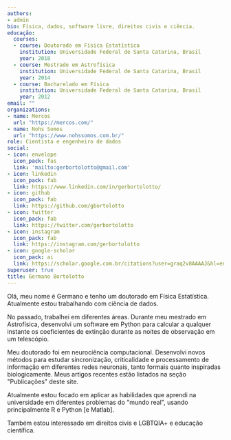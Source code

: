 ```yaml
---
authors:
- admin
bio: Física, dados, software livre, direitos civis e ciência.
educação:
  courses:
  - course: Doutorado em Física Estatística
    institution: Universidade Federal de Santa Catarina, Brasil
    year: 2018
  - course: Mestrado em Astrofísica
    institution: Universidade Federal de Santa Catarina, Brasil
    year: 2014
  - course: Bacharelado em Física
    institution: Universidade Federal de Santa Catarina, Brasil
    year: 2012
email: ""
organizations:
- name: Mercos
  url: "https://mercos.com/"
- name: Nohs Somos
  url: "https://www.nohssomos.com.br/"
role: Cientista e engenheiro de dados
social:
- icon: envelope
  icon_pack: fas
  link: 'mailto:gerbortolotto@gmail.com'
- icon: linkedin
  icon_pack: fab
  link: https://www.linkedin.com/in/gerbortolotto/
- icon: github
  icon_pack: fab
  link: https://github.com/gbortolotto
- icon: twitter
  icon_pack: fab
  link: https://twitter.com/gerbortolotto
- icon: instagram
  icon_pack: fab
  link: https://instagram.com/gerbortolotto
- icon: google-scholar
  icon_pack: ai
  link: https://scholar.google.com.br/citations?user=graq2v8AAAAJ&hl=en
superuser: true
title: Germano Bortolotto
---
```


Olá, meu nome é Germano e tenho um doutorado em Física Estatística. Atualmente estou trabalhando com ciência de dados.

No passado, trabalhei em diferentes áreas. Durante meu mestrado em Astrofísica, desenvolvi um software em Python para calcular a qualquer instante os coeficientes de extinção durante as noites de observação em um telescópio.

Meu doutorado foi em neurociência computacional. Desenvolvi novos métodos para estudar sincronização, criticalidade e processamento de informação em diferentes redes neuronais, tanto formais quanto inspiradas biologicamente. Meus artigos recentes estão listados na seção "Publicações" deste site.

Atualmente estou focado em aplicar as habilidades que aprendi na universidade em diferentes problemas do "mundo real", usando principalmente R e Python [e Matlab].

Também estou interessado em direitos civis e LGBTQIA+ e educação científica.